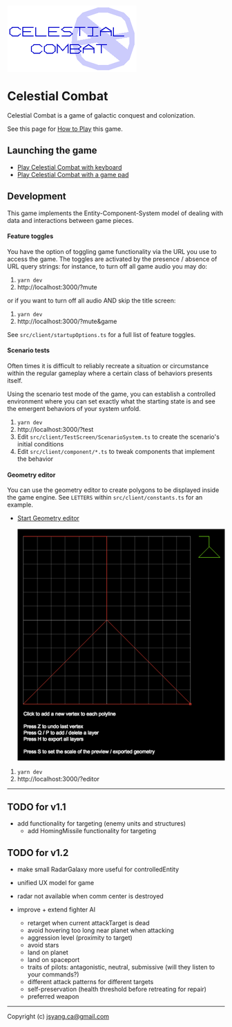 <img style="filter: invert(1);" src="how-to-play/title.png" align="center">

# Celestial Combat

Celestial Combat is a game of galactic conquest and colonization. 

See this page for [How to Play](http://jsyang.ca/celestial/how-to-play) this game.

## Launching the game

- [Play Celestial Combat with keyboard](http://jsyang.ca/celestial)
- [Play Celestial Combat with a game pad](http://jsyang.ca/celestial?gamepad)

## Development

This game implements the Entity-Component-System model of dealing with data and interactions
between game pieces.

#### Feature toggles

You have the option of toggling game functionality via the URL you use to access the game.
The toggles are activated by the presence / absence of URL query strings: for instance,
to turn off all game audio you may do:
 
1. `yarn dev`
1. http://localhost:3000/?mute

or if you want to turn off all audio AND skip the title screen:

1. `yarn dev`
1. http://localhost:3000/?mute&game

See `src/client/startupOptions.ts` for a full list of feature toggles.

#### Scenario tests

Often times it is difficult to reliably recreate a situation or circumstance
within the regular gameplay where a certain class of behaviors presents itself.

Using the scenario test mode of the game, you can establish a controlled environment 
where you can set exactly what the starting state is and see the emergent behaviors of
your system unfold.

1. `yarn dev`
2. http://localhost:3000/?test
3. Edit `src/client/TestScreen/ScenarioSystem.ts` to create the scenario's initial conditions
4. Edit `src/client/component/*.ts` to tweak components that implement the behavior 

#### Geometry editor

You can use the geometry editor to create polygons to be displayed inside the game engine.
See `LETTERS` within `src/client/constants.ts` for an example. 

- [Start Geometry editor](http://jsyang.ca/celestial?editor)<br><br><img src="how-to-play/editor.png">

1. `yarn dev`
2. http://localhost:3000/?editor

---

## TODO for v1.1

- add functionality for targeting (enemy units and structures)
    - add HomingMissile functionality for targeting

## TODO for v1.2

- make small RadarGalaxy more useful for controlledEntity

- unified UX model for game

- radar not available when comm center is destroyed

- improve + extend fighter AI
    - retarget when current attackTarget is dead
    - avoid hovering too long near planet when attacking
    - aggression level (proximity to target)
    - avoid stars
    - land on planet
    - land on spaceport
    - traits of pilots: antagonistic, neutral, submissive (will they listen to your commands?)
    - different attack patterns for different targets
    - self-preservation (health threshold before retreating for repair)
    - preferred weapon

---

Copyright (c) jsyang.ca@gmail.com